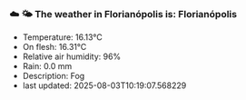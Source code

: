 ### ☁️ 🌤️  The weather in Florianópolis is: Florianópolis

- Temperature: 16.13°C
- On flesh: 16.31°C
- Relative air humidity: 96%
- Rain: 0.0 mm
- Description: Fog
- last updated: 2025-08-03T10:19:07.568229
